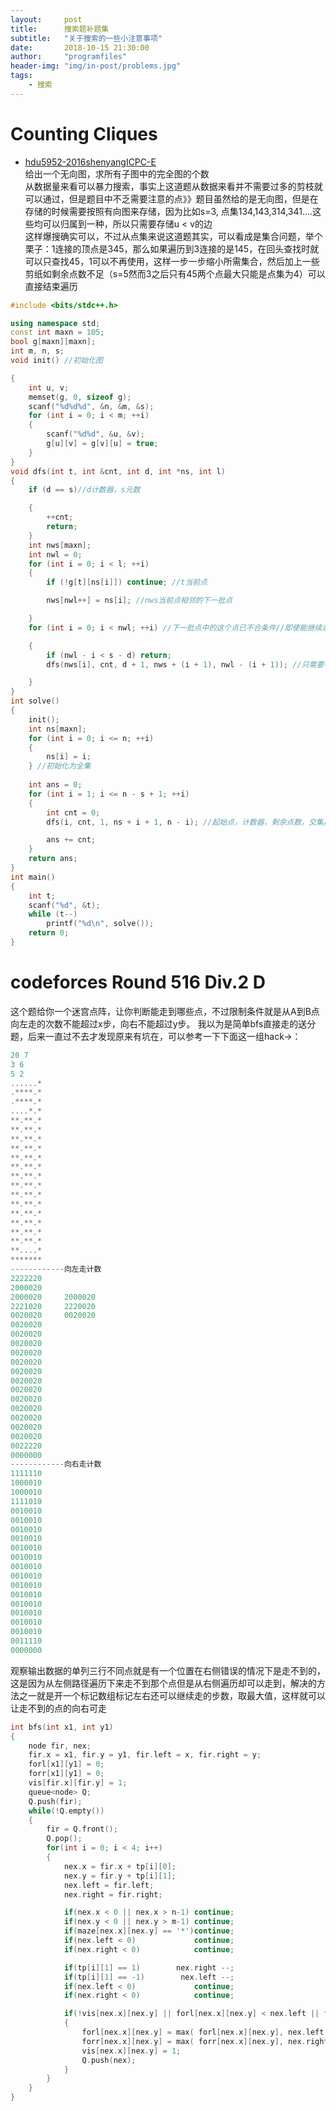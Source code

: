 ```yaml
---
layout:     post
title:      搜索题补题集
subtitle:   "关于搜索的一些小注意事项"
date:       2018-10-15 21:30:00
author:     "programfiles"
header-img: "img/in-post/problems.jpg"
tags:
    - 搜索
---
```

# Counting Cliques 
* [hdu5952-2016shenyangICPC-E](http://acm.hdu.edu.cn/showproblem.php?pid=1430)<br>
给出一个无向图，求所有子图中的完全图的个数<br>
从数据量来看可以暴力搜索，事实上这道题从数据来看并不需要过多的剪枝就可以通过，但是题目中不乏需要注意的点》》题目虽然给的是无向图，但是在存储的时候需要按照有向图来存储，因为比如s=3, 点集134,143,314,341....这些均可以归属到一种，所以只需要存储u < v的边<br>
这样爆搜确实可以，不过从点集来说这道题其实，可以看成是集合问题，举个栗子：1连接的顶点是345，那么如果遍历到3连接的是145，在回头查找时就可以只查找45，1可以不再使用，这样一步一步缩小所需集合，然后加上一些剪纸如剩余点数不足（s=5然而3之后只有45两个点最大只能是点集为4）可以直接结束遍历

```cpp
#include <bits/stdc++.h>

using namespace std;
const int maxn = 105;
bool g[maxn][maxn];
int m, n, s;
void init() //初始化图 

{
    int u, v;
    memset(g, 0, sizeof g);
    scanf("%d%d%d", &n, &m, &s);
    for (int i = 0; i < m; ++i)
    {
        scanf("%d%d", &u, &v);
        g[u][v] = g[v][u] = true;
    }
}
void dfs(int t, int &cnt, int d, int *ns, int l)
{
    if (d == s)//d计数器，s元数

    {
        ++cnt;
        return;
    }
    int nws[maxn];
    int nwl = 0;
    for (int i = 0; i < l; ++i)
    {
        if (!g[t][ns[i]]) continue; //t当前点 

        nws[nwl++] = ns[i]; //nws当前点相邻的下一批点 

    }
    for (int i = 0; i < nwl; ++i) //下一批点中的这个点已不合条件//即使能继续走最后也不够了 

    {
        if (nwl - i < s - d) return;
        dfs(nws[i], cnt, d + 1, nws + (i + 1), nwl - (i + 1)); //只需要考虑i+1以后的，l同理缩短因为需要点数减少 

    }
}
int solve()
{
    init();
    int ns[maxn];
    for (int i = 0; i <= n; ++i)
    {
        ns[i] = i;
    } //初始化为全集 
    
    int ans = 0;
    for (int i = 1; i <= n - s + 1; ++i)
    {
        int cnt = 0;
        dfs(i, cnt, 1, ns + i + 1, n - i); //起始点，计数器，剩余点数，交集/全 

        ans += cnt;
    }
    return ans;
}
int main()
{
    int t;
    scanf("%d", &t);
    while (t--)
        printf("%d\n", solve());
    return 0;
}
```
# codeforces Round 516 Div.2 D
这个题给你一个迷宫点阵，让你判断能走到哪些点，不过限制条件就是从A到B点向左走的次数不能超过x步，向右不能超过y步。
我以为是简单bfs直接走的送分题，后来一直过不去才发现原来有坑在，可以参考一下下面这一组hack->：
```cpp
20 7
3 6
5 2
......*
.****.*
.****.*
....*.*
**.**.*
**.**.*
**.**.*
**.**.*
**.**.*
**.**.*
**.**.*
**.**.*
**.**.*
**.**.*
**.**.*
**.**.*
**.**.*
**.**.*
**....*
*******
------------向左走计数
2222220
2000020
2000020     2000020
2221020     2220020
0020020     0020020
0020020
0020020
0020020
0020020
0020020
0020020
0020020
0020020
0020020
0020020
0020020
0020020
0020020
0022220
0000000
------------向右走计数
1111110
1000010
1000010
1111010
0010010
0010010
0010010
0010010
0010010
0010010
0010010
0010010
0010010
0010010
0010010
0010010
0010010
0010010
0011110
0000000
```
观察输出数据的单列三行不同点就是有一个位置在右侧错误的情况下是走不到的，这是因为从左侧路径遍历下来走不到那个点但是从右侧遍历却可以走到，解决的方法之一就是开一个标记数组标记左右还可以继续走的步数，取最大值，这样就可以让走不到的点的向右可走
```cpp
int bfs(int x1, int y1)
{
    node fir, nex;
    fir.x = x1, fir.y = y1, fir.left = x, fir.right = y;
    forl[x1][y1] = 0;
    forr[x1][y1] = 0;
    vis[fir.x][fir.y] = 1;
    queue<node> Q;
    Q.push(fir);
    while(!Q.empty())
    {
        fir = Q.front();
        Q.pop();
        for(int i = 0; i < 4; i++)
        {
            nex.x = fir.x + tp[i][0];
            nex.y = fir.y + tp[i][1];
            nex.left = fir.left;
            nex.right = fir.right;

            if(nex.x < 0 || nex.x > n-1) continue;
            if(nex.y < 0 || nex.y > m-1) continue;
            if(maze[nex.x][nex.y] == '*')continue;
            if(nex.left < 0)             continue;
            if(nex.right < 0)            continue;

            if(tp[i][1] == 1)        nex.right --;
            if(tp[i][1] == -1)        nex.left --;
            if(nex.left < 0)             continue;
            if(nex.right < 0)            continue;

            if(!vis[nex.x][nex.y] || forl[nex.x][nex.y] < nex.left || forr[nex.x][nex.y] < nex.right)
            {
                forl[nex.x][nex.y] = max( forl[nex.x][nex.y], nex.left );
                forr[nex.x][nex.y] = max( forr[nex.x][nex.y], nex.right);
                vis[nex.x][nex.y] = 1;
                Q.push(nex);
            }
        }
    }
}
```
